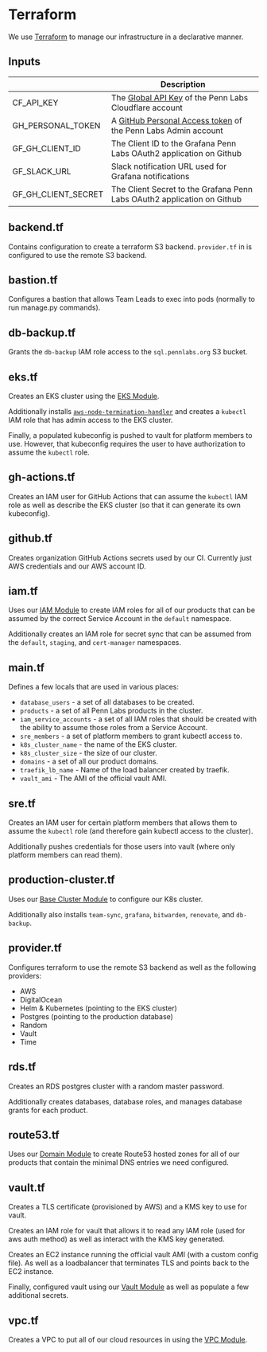 # Terraform

We use [Terraform](https://www.terraform.io/docs/index.html) to manage our infrastructure in a declarative manner.

## Inputs

|                     | Description                                                                                                                                                                       |
| ------------------- | --------------------------------------------------------------------------------------------------------------------------------------------------------------------------------- |
| CF_API_KEY          | The [Global API Key](https://cert-manager.io/docs/configuration/acme/dns01/cloudflare/#api-keys) of the Penn Labs Cloudflare account                                              |
| GH_PERSONAL_TOKEN   | A [GitHub Personal Access token](https://help.github.com/en/github/authenticating-to-github/creating-a-personal-access-token-for-the-command-line) of the Penn Labs Admin account |
| GF_GH_CLIENT_ID     | The Client ID to the Grafana Penn Labs OAuth2 application on Github                                                                                                               |
| GF_SLACK_URL        | Slack notification URL used for Grafana notifications                                                                                                                             |
| GF_GH_CLIENT_SECRET | The Client Secret to the Grafana Penn Labs OAuth2 application on Github                                                                                                           |

## backend.tf

Contains configuration to create a terraform S3 backend. `provider.tf` in is configured to use the remote S3 backend.

## bastion.tf

Configures a bastion that allows Team Leads to exec into pods (normally to run manage.py commands).

## db-backup.tf

Grants the `db-backup` IAM role access to the `sql.pennlabs.org` S3 bucket.

## eks.tf

Creates an EKS cluster using the [EKS Module](https://registry.terraform.io/modules/terraform-aws-modules/eks/aws/latest).

Additionally installs [`aws-node-termination-handler`](https://github.com/aws/aws-node-termination-handler) and creates a `kubectl` IAM role that has admin access to the EKS cluster.

Finally, a populated kubeconfig is pushed to vault for platform members to use. However, that kubeconfig requires the user to have authorization to assume the `kubectl` role.

## gh-actions.tf

Creates an IAM user for GitHub Actions that can assume the `kubectl` IAM role as well as describe the EKS cluster (so that it can generate its own kubeconfig).

## github.tf

Creates organization GitHub Actions secrets used by our CI. Currently just AWS credentials and our AWS account ID.

## iam.tf

Uses our [IAM Module](./modules/iam) to create IAM roles for all of our products that can be assumed by the correct Service Account in the `default` namespace.

Additionally creates an IAM role for secret sync that can be assumed from the `default`, `staging`, and `cert-manager` namespaces.

## main.tf

Defines a few locals that are used in various places:

* `database_users` - a set of all databases to be created.
* `products` - a set of all Penn Labs products in the cluster.
* `iam_service_accounts` - a set of all IAM roles that should be created with the ability to assume those roles from a Service Account.
* `sre_members` - a set of platform members to grant kubectl access to.
* `k8s_cluster_name` - the name of the EKS cluster.
* `k8s_cluster_size` - the size of our cluster.
* `domains` - a set of all our product domains.
* `traefik_lb_name` - Name of the load balancer created by traefik.
* `vault_ami` - The AMI of the official vault AMI.

## sre.tf

Creates an IAM user for certain platform members that allows them to assume the `kubectl` role (and therefore gain kubectl access to the cluster).

Additionally pushes credentials for those users into vault (where only platform members can read them).

## production-cluster.tf

Uses our [Base Cluster Module](./modules/base_cluster) to configure our K8s cluster.

Additionally also installs `team-sync`, `grafana`, `bitwarden`, `renovate`, and `db-backup`.

## provider.tf

Configures terraform to use the remote S3 backend as well as the following providers:

* AWS
* DigitalOcean
* Helm & Kubernetes (pointing to the EKS cluster)
* Postgres (pointing to the production database)
* Random
* Vault
* Time

## rds.tf

Creates an RDS postgres cluster with a random master password.

Additionally creates databases, database roles, and manages database grants for each product.

## route53.tf

Uses our [Domain Module](./modules/domain) to create Route53 hosted zones for all of our products that contain the minimal DNS entries we need configured.

## vault.tf

Creates a TLS certificate (provisioned by AWS) and a KMS key to use for vault.

Creates an IAM role for vault that allows it to read any IAM role (used for aws auth method) as well as interact with the KMS key generated.

Creates an EC2 instance running the official vault AMI (with a custom config file). As well as a loadbalancer that terminates TLS and points back to the EC2 instance.

Finally, configured vault using our [Vault Module](./modules/vault) as well as populate a few additional secrets.

## vpc.tf

Creates a VPC to put all of our cloud resources in using the [VPC Module](https://registry.terraform.io/modules/terraform-aws-modules/vpc/aws/latest).

